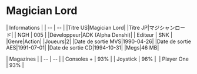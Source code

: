 # Magician Lord

| Informations |
| -- | -- |
|Titre US|Magician Lord|
|Titre JP|マジシャンロード|
| NGH | 005 |
|Développeur|ADK (Alpha Denshi)|
| Editeur | SNK |
|Genre|Action|
|Joueurs|2|
|Date de sortie MVS|1990-04-26|
|Date de sortie AES|1991-07-01|
|Date de sortie CD|1994-10-31|
|Megs|46 MB|

| Magazines |
| -- | -- |
| Consoles + | 93% |
| Joystick |  96% | 
| Player One | 93% |